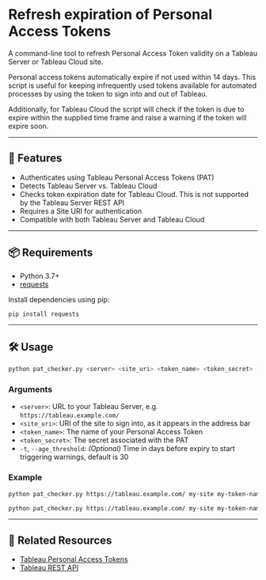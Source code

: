 # Refresh expiration of Personal Access Tokens

A command-line tool to refresh Personal Access Token validity on a Tableau Server or Tableau Cloud site.

Personal access tokens automatically expire if not used within 14 days. This script is useful for keeping infrequently used tokens available for automated processes by using the token to sign into and out of Tableau.

Additionally, for Tableau Cloud the script will check if the token is due to expire within the supplied time frame and raise a warning if the token will expire soon.

---

## 🚀 Features

- Authenticates using Tableau Personal Access Tokens (PAT)
- Detects Tableau Server vs. Tableau Cloud
- Checks token expiration date for Tableau Cloud. This is not supported by the Tableau Server REST API
- Requires a Site URI for authentication
- Compatible with both Tableau Server and Tableau Cloud

---

## 📦 Requirements

- Python 3.7+
- [requests](https://pypi.org/project/requests/)

Install dependencies using pip:

```bash
pip install requests
```

---

## 🛠 Usage

```bash
python pat_checker.py <server> <site_uri> <token_name> <token_secret> [--age_threshold <days>]

```

### Arguments

- `<server>`: URL to your Tableau Server, e.g. `https://tableau.example.com/`
- `<site_uri>`: URI of the site to sign into, as it appears in the address bar
- `<token_name>`: The name of your Personal Access Token
- `<token_secret>`: The secret associated with the PAT
- `-t`, `--age_threshold`: *(Optional)* Time in days before expiry to start triggering warnings, default is 30

### Example

```bash
python pat_checker.py https://tableau.example.com/ my-site my-token-name my-secret-value --age_threshold 60
```

```bash
python pat_checker.py https://tableau.example.com/ my-site my-token-name my-secret-value -t 14
```

---


## 🧩 Related Resources

- [Tableau Personal Access Tokens](https://help.tableau.com/current/server/en-us/security_personal_access_tokens.htm)
- [Tableau REST API](https://help.tableau.com/current/api/rest_api/en-us/REST/rest_api_ref.htm)
